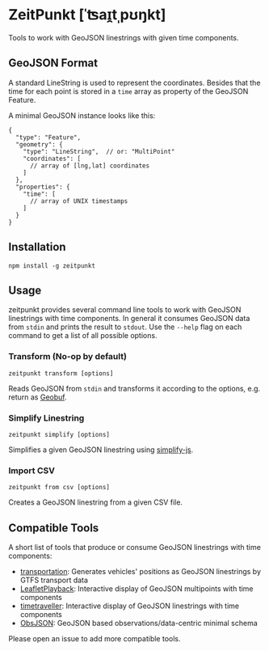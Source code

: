 # ZeitPunkt [ˈʦaɪ̯tˌpʊŋkt]

Tools to work with GeoJSON linestrings with given time components.

## GeoJSON Format

A standard LineString is used to represent the coordinates. Besides that the time for each point is stored in a `time` array as property of the GeoJSON Feature.

A minimal GeoJSON instance looks like this:

```
{
  "type": "Feature",
  "geometry": {
    "type": "LineString",  // or: "MultiPoint"
    "coordinates": [
      // array of [lng,lat] coordinates
    ]
  },
  "properties": {
    "time": [
      // array of UNIX timestamps
    ]
  }
}
```

## Installation

```shell
npm install -g zeitpunkt
```

## Usage

zeitpunkt provides several command line tools to work with GeoJSON linestrings with time components. In general it consumes GeoJSON data from `stdin` and prints the result to `stdout`. Use the `--help` flag on each command to get a list of all possible options.

### Transform (No-op by default)

```shell
zeitpunkt transform [options]
```

Reads GeoJSON from `stdin` and transforms it according to the options, e.g. return as [Geobuf](https://github.com/mapbox/geobuf).

### Simplify Linestring

```shell
zeitpunkt simplify [options]
```

Simplifies a given GeoJSON linestring using [simplify-js](https://github.com/mourner/simplify-js).

### Import CSV

```shell
zeitpunkt from csv [options]
```

Creates a GeoJSON linestring from a given CSV file.

## Compatible Tools

A short list of tools that produce or consume GeoJSON linestrings with time components:

* [transportation](https://github.com/fnogatz/transportation): Generates vehicles' positions as GeoJSON linestrings by GTFS transport data
* [LeafletPlayback](https://github.com/hallahan/LeafletPlayback): Interactive display of GeoJSON multipoints with time components
* [timetraveller](https://github.com/fnogatz/timetraveller): Interactive display of GeoJSON linestrings with time components
* [ObsJSON](https://code.google.com/p/xenia/wiki/ObsJSON): GeoJSON based observations/data-centric minimal schema

Please open an issue to add more compatible tools.
